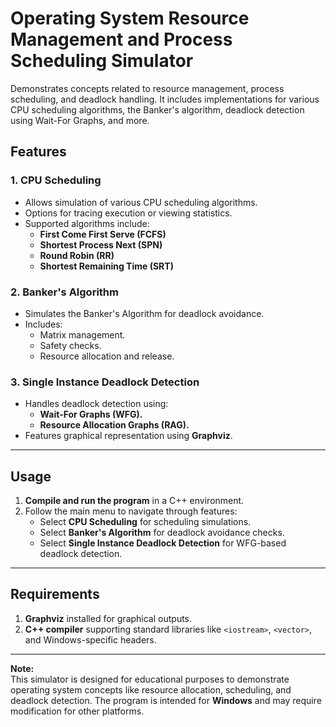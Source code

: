 # Operating System Resource Management and Process Scheduling Simulator

Demonstrates concepts related to resource management, process scheduling, and deadlock handling. It includes implementations for various CPU scheduling algorithms, the Banker's algorithm, deadlock detection using Wait-For Graphs, and more.

## Features

### 1. **CPU Scheduling**
- Allows simulation of various CPU scheduling algorithms.
- Options for tracing execution or viewing statistics.
- Supported algorithms include:
  - **First Come First Serve (FCFS)**
  - **Shortest Process Next (SPN)**
  - **Round Robin (RR)**
  - **Shortest Remaining Time (SRT)**

### 2. **Banker's Algorithm**
- Simulates the Banker's Algorithm for deadlock avoidance.
- Includes:
  - Matrix management.
  - Safety checks.
  - Resource allocation and release.

### 3. **Single Instance Deadlock Detection**
- Handles deadlock detection using:
  - **Wait-For Graphs (WFG).**
  - **Resource Allocation Graphs (RAG).**
- Features graphical representation using **Graphviz**.

---

## Usage

1. **Compile and run the program** in a C++ environment.
2. Follow the main menu to navigate through features:
   - Select **CPU Scheduling** for scheduling simulations.
   - Select **Banker's Algorithm** for deadlock avoidance checks.
   - Select **Single Instance Deadlock Detection** for WFG-based deadlock detection.

---

## Requirements

1. **Graphviz** installed for graphical outputs.
2. **C++ compiler** supporting standard libraries like `<iostream>`, `<vector>`, and Windows-specific headers.

---

**Note:**  
This simulator is designed for educational purposes to demonstrate operating system concepts like resource allocation, scheduling, and deadlock detection. The program is intended for **Windows** and may require modification for other platforms.

